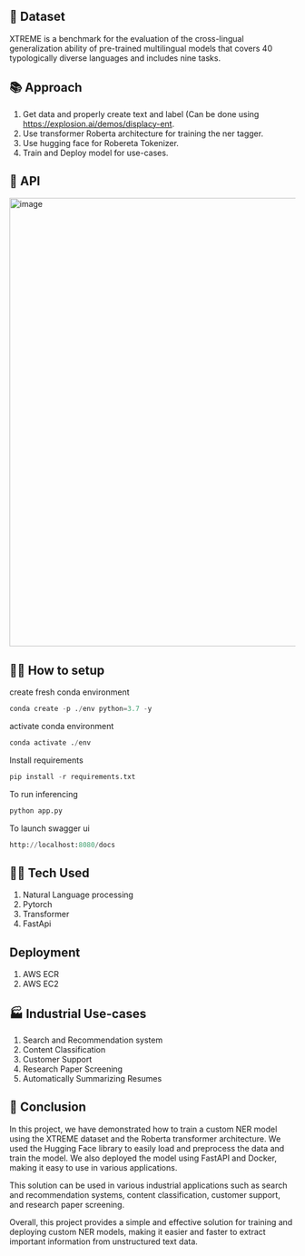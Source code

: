 ## 💽 Dataset 
XTREME is a benchmark for the evaluation of the cross-lingual generalization ability of pre-trained multilingual models that covers 40 typologically diverse languages and includes nine tasks.

## 📚 Approach 
1. Get data and properly create text and label (Can be done using https://explosion.ai/demos/displacy-ent.
2. Use transformer Roberta architecture for training the ner tagger.
3. Use hugging face for Robereta Tokenizer.
4. Train and Deploy model for use-cases.

## 🚀 API 
<img width="790" alt="image" src="https://user-images.githubusercontent.com/57321948/200125543-da8286e2-dda6-4670-bf40-0c1584f97a60.png">

## 🧑‍💻 How to setup

create fresh conda environment 
```python
conda create -p ./env python=3.7 -y
```
activate conda environment
```python
conda activate ./env
```
Install requirements
```python
pip install -r requirements.txt
```

To run inferencing
```python
python app.py
```

To launch swagger ui
```python
http://localhost:8080/docs
```
## 🧑‍💻 Tech Used
1. Natural Language processing
2. Pytorch 
3. Transformer 
4. FastApi 

## Deployment
1. AWS ECR
2. AWS EC2

## 🏭 Industrial Use-cases 
1. Search and Recommendation system 
2. Content Classification 
3. Customer Support 
4. Research Paper Screening 
5. Automatically Summarizing Resumes 

## 👋 Conclusion 
In this project, we have demonstrated how to train a custom NER model using the XTREME dataset and the Roberta transformer architecture. We used the Hugging Face library to easily load and preprocess the data and train the model. We also deployed the model using FastAPI and Docker, making it easy to use in various applications.

This solution can be used in various industrial applications such as search and recommendation systems, content classification, customer support, and research paper screening.

Overall, this project provides a simple and effective solution for training and deploying custom NER models, making it easier and faster to extract important information from unstructured text data.
